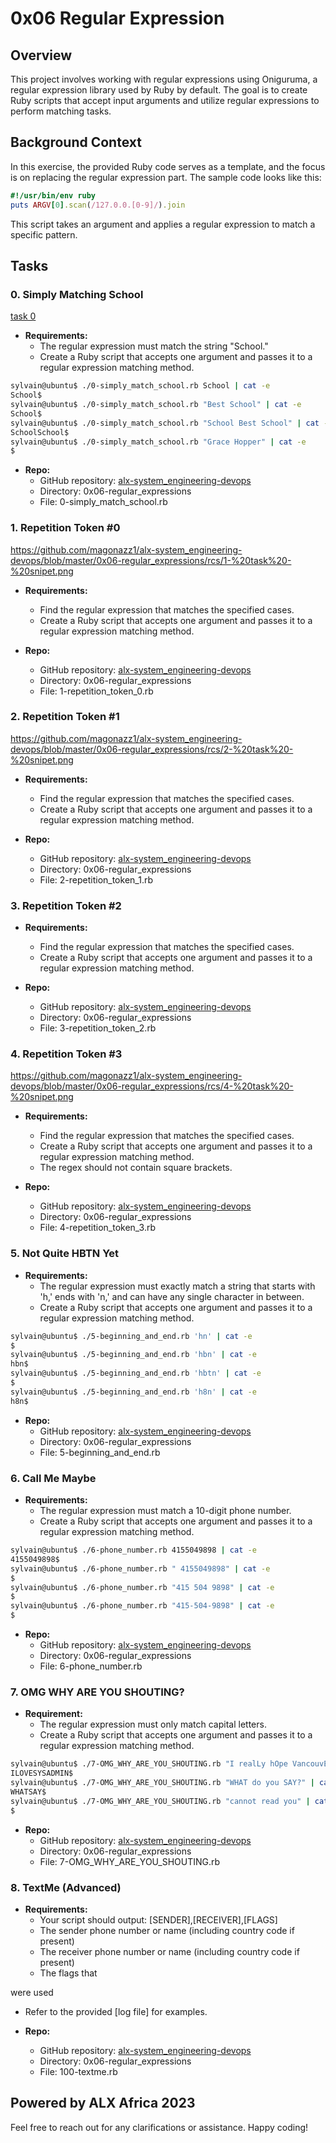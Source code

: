 # 0x06 Regular Expression

## Overview
This project involves working with regular expressions using Oniguruma, a regular expression library used by Ruby by default. The goal is to create Ruby scripts that accept input arguments and utilize regular expressions to perform matching tasks.

## Background Context
In this exercise, the provided Ruby code serves as a template, and the focus is on replacing the regular expression part. The sample code looks like this:

```ruby
#!/usr/bin/env ruby
puts ARGV[0].scan(/127.0.0.[0-9]/).join
```

This script takes an argument and applies a regular expression to match a specific pattern.

## Tasks

### 0. Simply Matching School
[task 0](/rcs/0-task-snipet.png)

- **Requirements:**
  - The regular expression must match the string "School."
  - Create a Ruby script that accepts one argument and passes it to a regular expression matching method.

```bash
sylvain@ubuntu$ ./0-simply_match_school.rb School | cat -e
School$
sylvain@ubuntu$ ./0-simply_match_school.rb "Best School" | cat -e
School$
sylvain@ubuntu$ ./0-simply_match_school.rb "School Best School" | cat -e
SchoolSchool$
sylvain@ubuntu$ ./0-simply_match_school.rb "Grace Hopper" | cat -e
$
```

- **Repo:**
  - GitHub repository: [alx-system_engineering-devops](https://github.com/username/alx-system_engineering-devops)
  - Directory: 0x06-regular_expressions
  - File: 0-simply_match_school.rb

### 1. Repetition Token #0
https://github.com/magonazz1/alx-system_engineering-devops/blob/master/0x06-regular_expressions/rcs/1-%20task%20-%20snipet.png

- **Requirements:**
  - Find the regular expression that matches the specified cases.
  - Create a Ruby script that accepts one argument and passes it to a regular expression matching method.

- **Repo:**
  - GitHub repository: [alx-system_engineering-devops](https://github.com/username/alx-system_engineering-devops)
  - Directory: 0x06-regular_expressions
  - File: 1-repetition_token_0.rb

### 2. Repetition Token #1
https://github.com/magonazz1/alx-system_engineering-devops/blob/master/0x06-regular_expressions/rcs/2-%20task%20-%20snipet.png

- **Requirements:**
  - Find the regular expression that matches the specified cases.
  - Create a Ruby script that accepts one argument and passes it to a regular expression matching method.

- **Repo:**
  - GitHub repository: [alx-system_engineering-devops](https://github.com/username/alx-system_engineering-devops)
  - Directory: 0x06-regular_expressions
  - File: 2-repetition_token_1.rb

### 3. Repetition Token #2
- **Requirements:**
  - Find the regular expression that matches the specified cases.
  - Create a Ruby script that accepts one argument and passes it to a regular expression matching method.

- **Repo:**
  - GitHub repository: [alx-system_engineering-devops](https://github.com/username/alx-system_engineering-devops)
  - Directory: 0x06-regular_expressions
  - File: 3-repetition_token_2.rb

### 4. Repetition Token #3
https://github.com/magonazz1/alx-system_engineering-devops/blob/master/0x06-regular_expressions/rcs/4-%20task%20-%20snipet.png

- **Requirements:**
  - Find the regular expression that matches the specified cases.
  - Create a Ruby script that accepts one argument and passes it to a regular expression matching method.
  - The regex should not contain square brackets.

- **Repo:**
  - GitHub repository: [alx-system_engineering-devops](https://github.com/username/alx-system_engineering-devops)
  - Directory: 0x06-regular_expressions
  - File: 4-repetition_token_3.rb

### 5. Not Quite HBTN Yet
- **Requirements:**
  - The regular expression must exactly match a string that starts with 'h,' ends with 'n,' and can have any single character in between.
  - Create a Ruby script that accepts one argument and passes it to a regular expression matching method.

```bash
sylvain@ubuntu$ ./5-beginning_and_end.rb 'hn' | cat -e
$
sylvain@ubuntu$ ./5-beginning_and_end.rb 'hbn' | cat -e
hbn$
sylvain@ubuntu$ ./5-beginning_and_end.rb 'hbtn' | cat -e
$
sylvain@ubuntu$ ./5-beginning_and_end.rb 'h8n' | cat -e
h8n$
```

- **Repo:**
  - GitHub repository: [alx-system_engineering-devops](https://github.com/username/alx-system_engineering-devops)
  - Directory: 0x06-regular_expressions
  - File: 5-beginning_and_end.rb

### 6. Call Me Maybe
- **Requirements:**
  - The regular expression must match a 10-digit phone number.
  - Create a Ruby script that accepts one argument and passes it to a regular expression matching method.

```bash
sylvain@ubuntu$ ./6-phone_number.rb 4155049898 | cat -e
4155049898$
sylvain@ubuntu$ ./6-phone_number.rb " 4155049898" | cat -e
$
sylvain@ubuntu$ ./6-phone_number.rb "415 504 9898" | cat -e
$
sylvain@ubuntu$ ./6-phone_number.rb "415-504-9898" | cat -e
$
```

- **Repo:**
  - GitHub repository: [alx-system_engineering-devops](https://github.com/username/alx-system_engineering-devops)
  - Directory: 0x06-regular_expressions
  - File: 6-phone_number.rb

### 7. OMG WHY ARE YOU SHOUTING?
- **Requirement:**
  - The regular expression must only match capital letters.
  - Create a Ruby script that accepts one argument and passes it to a regular expression matching method.

```bash
sylvain@ubuntu$ ./7-OMG_WHY_ARE_YOU_SHOUTING.rb "I realLy hOpe VancouvEr posseSs Yummy Soft vAnilla Dupper Mint Ice Nutella cream" | cat -e
ILOVESYSADMIN$
sylvain@ubuntu$ ./7-OMG_WHY_ARE_YOU_SHOUTING.rb "WHAT do you SAY?" | cat -e
WHATSAY$
sylvain@ubuntu$ ./7-OMG_WHY_ARE_YOU_SHOUTING.rb "cannot read you" | cat -e
$
```

- **Repo:**
  - GitHub repository: [alx-system_engineering-devops](https://github.com/username/alx-system_engineering-devops)
  - Directory: 0x06-regular_expressions
  - File: 7-OMG_WHY_ARE_YOU_SHOUTING.rb

### 8. TextMe (Advanced)
- **Requirements:**
  - Your script should output: [SENDER],[RECEIVER],[FLAGS]
  - The sender phone number or name (including country code if present)
  - The receiver phone number or name (including country code if present)
  - The flags that

 were used
  - Refer to the provided [log file] for examples.

- **Repo:**
  - GitHub repository: [alx-system_engineering-devops](https://github.com/username/alx-system_engineering-devops)
  - Directory: 0x06-regular_expressions
  - File: 100-textme.rb

## Powered by ALX Africa 2023
Feel free to reach out for any clarifications or assistance. Happy coding!


